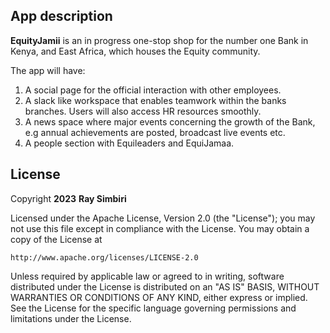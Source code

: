 ## App description

**EquityJamii** is an in progress one-stop shop for the number one Bank in Kenya, and East Africa, which houses the Equity community. 

The app will have:
  1. A social page for the official interaction with other employees.
  2. A slack like workspace that enables teamwork within the banks branches. Users will  also access HR resources smoothly.
  3. A news space where major events concerning the growth of the Bank, e.g annual achievements are posted, broadcast live events etc.
  4. A people section with  Equileaders and EquiJamaa. 

## License

Copyright **2023** **Ray Simbiri**

Licensed under the Apache License, Version 2.0 (the "License");
you may not use this file except in compliance with the License.
You may obtain a copy of the License at

    http://www.apache.org/licenses/LICENSE-2.0

Unless required by applicable law or agreed to in writing, software
distributed under the License is distributed on an "AS IS" BASIS,
WITHOUT WARRANTIES OR CONDITIONS OF ANY KIND, either express or implied.
See the License for the specific language governing permissions and
limitations under the License.
